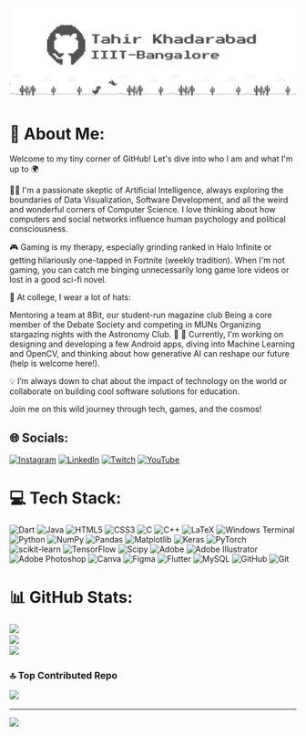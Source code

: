 <!--
**Tah1rTheT1ger/Tah1rTheT1ger** is a ✨ _special_ ✨ repository because its `README.md` (this file) appears on your GitHub profile.

Here are some ideas to get you started:

- 🔭 I’m currently working on ...
- 🌱 I’m currently learning ...
- 👯 I’m looking to collaborate on ...
- 🤔 I’m looking for help with ...
- 💬 Ask me about ...
- 📫 How to reach me: ...
- 😄 Pronouns: ...
- ⚡ Fun fact: ...
-->

![Header](Tah1rTheT1ger_GitHub_Banner.png)

# 💫 About Me:
Welcome to my tiny corner of GitHub! Let's dive into who I am and what I'm up to 🌍

👨‍💻 I'm a passionate skeptic of Artificial Intelligence, always exploring the boundaries of Data Visualization, Software Development, and all the weird and wonderful corners of Computer Science. I love thinking about how computers and social networks influence human psychology and political consciousness.

🎮 Gaming is my therapy, especially grinding ranked in Halo Infinite or getting hilariously one-tapped in Fortnite (weekly tradition). When I'm not gaming, you can catch me binging unnecessarily long game lore videos or lost in a good sci-fi novel.

👾 At college, I wear a lot of hats:

Mentoring a team at 8Bit, our student-run magazine club
Being a core member of the Debate Society and competing in MUNs
Organizing stargazing nights with the Astronomy Club. 🌌
📱 Currently, I'm working on designing and developing a few Android apps, diving into Machine Learning and OpenCV, and thinking about how generative AI can reshape our future (help is welcome here!).

💡 I’m always down to chat about the impact of technology on the world or collaborate on building cool software solutions for education.

Join me on this wild journey through tech, games, and the cosmos!

## 🌐 Socials:
[![Instagram](https://img.shields.io/badge/Instagram-%23E4405F.svg?logo=Instagram&logoColor=white)](https://instagram.com/iamtah1r) [![LinkedIn](https://img.shields.io/badge/LinkedIn-%230077B5.svg?logo=linkedin&logoColor=white)](https://linkedin.com/in/tahirkhadarabad) [![Twitch](https://img.shields.io/badge/Twitch-%239146FF.svg?logo=Twitch&logoColor=white)](https://twitch.tv/Tah1rTheT1ger) [![YouTube](https://img.shields.io/badge/YouTube-%23FF0000.svg?logo=YouTube&logoColor=white)](https://youtube.com/@Tah1rTheT1ger) 

# 💻 Tech Stack:
![Dart](https://img.shields.io/badge/dart-%230175C2.svg?style=flat&logo=dart&logoColor=white) ![Java](https://img.shields.io/badge/java-%23ED8B00.svg?style=flat&logo=openjdk&logoColor=white) ![HTML5](https://img.shields.io/badge/html5-%23E34F26.svg?style=flat&logo=html5&logoColor=white) ![CSS3](https://img.shields.io/badge/css3-%231572B6.svg?style=flat&logo=css3&logoColor=white) ![C](https://img.shields.io/badge/c-%2300599C.svg?style=flat&logo=c&logoColor=white) ![C++](https://img.shields.io/badge/c++-%2300599C.svg?style=flat&logo=c%2B%2B&logoColor=white) ![LaTeX](https://img.shields.io/badge/latex-%23008080.svg?style=flat&logo=latex&logoColor=white) ![Windows Terminal](https://img.shields.io/badge/Windows%20Terminal-%234D4D4D.svg?style=flat&logo=windows-terminal&logoColor=white) ![Python](https://img.shields.io/badge/python-3670A0?style=flat&logo=python&logoColor=ffdd54) ![NumPy](https://img.shields.io/badge/numpy-%23013243.svg?style=flat&logo=numpy&logoColor=white) ![Pandas](https://img.shields.io/badge/pandas-%23150458.svg?style=flat&logo=pandas&logoColor=white) ![Matplotlib](https://img.shields.io/badge/Matplotlib-%23ffffff.svg?style=flat&logo=Matplotlib&logoColor=black) ![Keras](https://img.shields.io/badge/Keras-%23D00000.svg?style=flat&logo=Keras&logoColor=white) ![PyTorch](https://img.shields.io/badge/PyTorch-%23EE4C2C.svg?style=flat&logo=PyTorch&logoColor=white) ![scikit-learn](https://img.shields.io/badge/scikit--learn-%23F7931E.svg?style=flat&logo=scikit-learn&logoColor=white) ![TensorFlow](https://img.shields.io/badge/TensorFlow-%23FF6F00.svg?style=flat&logo=TensorFlow&logoColor=white) ![Scipy](https://img.shields.io/badge/SciPy-%230C55A5.svg?style=flat&logo=scipy&logoColor=%white) ![Adobe](https://img.shields.io/badge/adobe-%23FF0000.svg?style=flat&logo=adobe&logoColor=white) ![Adobe Illustrator](https://img.shields.io/badge/adobe%20illustrator-%23FF9A00.svg?style=flat&logo=adobe%20illustrator&logoColor=white) ![Adobe Photoshop](https://img.shields.io/badge/adobe%20photoshop-%2331A8FF.svg?style=flat&logo=adobe%20photoshop&logoColor=white) ![Canva](https://img.shields.io/badge/Canva-%2300C4CC.svg?style=flat&logo=Canva&logoColor=white) ![Figma](https://img.shields.io/badge/figma-%23F24E1E.svg?style=flat&logo=figma&logoColor=white) ![Flutter](https://img.shields.io/badge/Flutter-%2302569B.svg?style=flat&logo=Flutter&logoColor=white) ![MySQL](https://img.shields.io/badge/mysql-4479A1.svg?style=flat&logo=mysql&logoColor=white) ![GitHub](https://img.shields.io/badge/github-%23121011.svg?style=flat&logo=github&logoColor=white) ![Git](https://img.shields.io/badge/git-%23F05033.svg?style=flat&logo=git&logoColor=white)

# 📊 GitHub Stats:
![](https://github-readme-stats.vercel.app/api?username=Tah1rTheT1ger&theme=codeSTACKr&hide_border=false&include_all_commits=false&count_private=false)<br/>
![](https://github-readme-streak-stats.herokuapp.com/?user=Tah1rTheT1ger&theme=codeSTACKr&hide_border=false)<br/>
![](https://github-readme-stats.vercel.app/api/top-langs/?username=Tah1rTheT1ger&theme=codeSTACKr&hide_border=false&include_all_commits=false&count_private=false&layout=compact)

### 🔝 Top Contributed Repo
![](https://github-contributor-stats.vercel.app/api?username=Tah1rTheT1ger&limit=5&theme=blue_navy&combine_all_yearly_contributions=true)

---
[![](https://visitcount.itsvg.in/api?id=Tah1rTheT1ger&icon=3&color=6)](https://visitcount.itsvg.in)

<!-- Proudly created with GPRM ( https://gprm.itsvg.in ) -->
